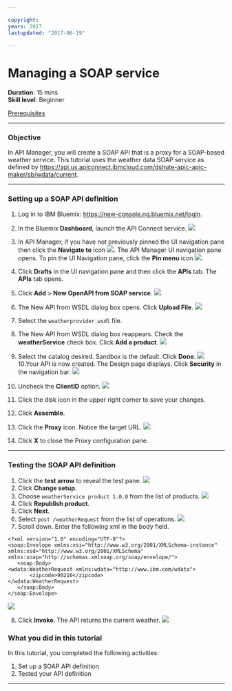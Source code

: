 ```yaml
---
 
copyright:
years: 2017
lastupdated: "2017-06-19"
 
---
```

# Managing a SOAP service
**Duration**: 15 mins  
**Skill level**: Beginner  

[Prerequisites](https://github.com/ibm-apiconnect/getting-started/blob/master/bluemix/0-prereq/README.md)

---
### Objective
In API Manager, you will create a SOAP API that is a proxy for a SOAP-based weather service.  This tutorial uses the weather data SOAP service as defined by https://api.us.apiconnect.ibmcloud.com/dshute-apic-apic-maker/sb/wdata/current.

---
### Setting up a SOAP API definition
1. Log in to IBM Bluemix: https://new-console.ng.bluemix.net/login.
2. In the Bluemix **Dashboard**, launch the API Connect service.
![](images/Bluemix.png)

3. In API Manager, if you have not previously pinned the UI navigation pane then click the **Navigate to** icon ![](images/navigate-to.png).  The API Manager UI navigation pane opens. To pin the UI Navigation pane, click the **Pin menu** icon ![](images/pinned.png).
4. Click **Drafts** in the UI navigation pane and then click the **APIs** tab. The **APIs** tab opens.
5. Click **Add** > **New OpenAPI from SOAP service**.
![](images/3-newapi-menu.png)
6. The New API from WSDL dialog box opens.  Click **Upload File**.
![](images/4-uploadwsdl.png)
7. Select the ```weatherprovider.wsdl``` file.
8. The New API from WSDL dialog box reappears.  Check the **weatherService** check box. Click **Add a product**.
![](images/6-newapi.png)
9. Select the catalog desired.  Sandbox is the default.  Click **Done**.
![](images/7-newproduct.png)
10.Your API is now created. The Design page displays. Click **Security** in the navigation bar.
![](images/8-designpage.png)
11.	Uncheck the **ClientID** option.
![](images/9-security.png)
12.	Click the disk icon in the upper right corner to save your changes.
13.	Click **Assemble**.
14.	Click the **Proxy** icon.  Notice the target URL.
![](images/10-proxy.png)
15.	Click **X** to close the Proxy configuration pane.

---
### Testing the SOAP API definition
1.	Click the **test arrow** to reveal the test pane.
![](images/11-initialtestpane.png)
2. Click **Change setup**.
3.	Choose ```weatherService product 1.0.0``` from the list of products.
![](images/12-chooseproduct.png)
4.	Click **Republish product**.
5.	Click **Next**.
6.	Select ```post /weatherRequest``` from the list of operations.
![](images/13-selectoperation.png)
7.	Scroll down. Enter the following xml in the body field.
```
<?xml version="1.0" encoding="UTF-8"?>
<soap:Envelope xmlns:xsi="http://www.w3.org/2001/XMLSchema-instance" xmlns:xsd="http://www.w3.org/2001/XMLSchema" xmlns:soap="http://schemas.xmlsoap.org/soap/envelope/">
   <soap:Body>
<wdata:WeatherRequest xmlns:wdata="http://www.ibm.com/wdata">
       <zipcode>90210</zipcode>
</wdata:WeatherRequest>
   </soap:Body>
</soap:Envelope> 
```

![](images/14-enterrequest.png)

8.	Click **Invoke**.
The API returns the current weather.
![](images/15-success.png)

### What you did in this tutorial
In this tutorial, you completed the following activities:
1. Set up a SOAP API definition
2. Tested your API definition

---
